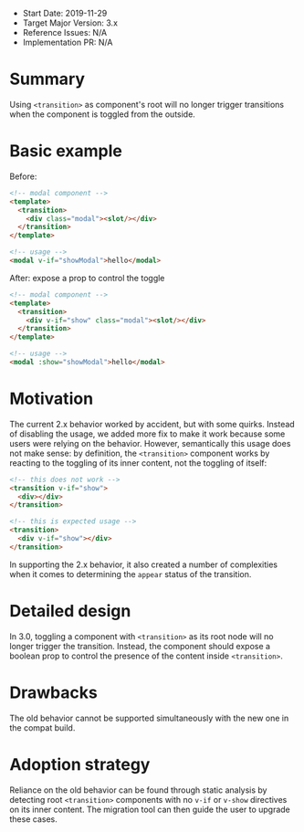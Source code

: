 - Start Date: 2019-11-29
- Target Major Version: 3.x
- Reference Issues: N/A
- Implementation PR: N/A

# Summary

Using `<transition>` as component's root will no longer trigger transitions when the component is toggled from the outside.

# Basic example

Before:

``` html
<!-- modal component -->
<template>
  <transition>
    <div class="modal"><slot/></div>
  </transition>
</template>

<!-- usage -->
<modal v-if="showModal">hello</modal>
```

After: expose a prop to control the toggle

``` html
<!-- modal component -->
<template>
  <transition>
    <div v-if="show" class="modal"><slot/></div>
  </transition>
</template>

<!-- usage -->
<modal :show="showModal">hello</modal>
```

# Motivation

The current 2.x behavior worked by accident, but with some quirks. Instead of disabling the usage, we added more fix to make it work because some users were relying on the behavior. However, semantically this usage does not make sense: by definition, the `<transition>` component works by reacting to the toggling of its inner content, not the toggling of itself:

``` html
<!-- this does not work -->
<transition v-if="show">
  <div></div>
</transition>

<!-- this is expected usage -->
<transition>
  <div v-if="show"></div>
</transition>
```

In supporting the 2.x behavior, it also created a number of complexities when it comes to determining the `appear` status of the transition.

# Detailed design

In 3.0, toggling a component with `<transition>` as its root node will no longer trigger the transition. Instead, the component should expose a boolean prop to control the presence of the content inside `<transition>`.

# Drawbacks

The old behavior cannot be supported simultaneously with the new one in the compat build.

# Adoption strategy

Reliance on the old behavior can be found through static analysis by detecting root `<transition>` components with no `v-if` or `v-show` directives on its inner content. The migration tool can then guide the user to upgrade these cases.
